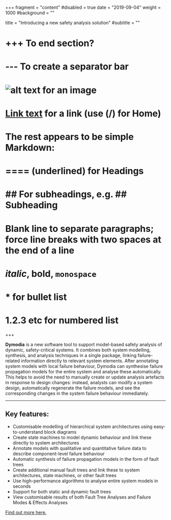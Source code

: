 +++
fragment = "content"
#disabled = true
date = "2019-09-04"
weight = 1000
#background = ""

title = "Introducing a new safety analysis solution"
#subtitle = ""


# +++ To end section?
# --- To create a separator bar
# ![alt text](/images/image.bmp "Tooltip text") for an image
# [Link text](/link_destination_url) for a link (use (/) for Home)
# The rest appears to be simple Markdown:
# ==== (underlined) for Headings
# ## For subheadings, e.g. ## Subheading
# Blank line to separate paragraphs; force line breaks with two spaces at the end of a line
# _italic_, **bold**, `monospace` 
# * for bullet list
# 1.2.3 etc for numbered list
  
+++

**Dymodia** is a new software tool to support model-based safety analysis of dynamic, safety-critical systems. It combines both system modelling, synthesis, and analysis techniques in a single package, linking failure-related information directly to relevant system elements. After annotating system models with local failure behaviour, Dymodia can synthesise failure propagation models for the entire system and analyse these automatically. This helps to avoid the need to manually create or update analysis artefacts in response to design changes: instead, analysts can modify a system design, automatically regenerate the failure models, and see the corresponding changes in the system failure behaviour immediately.

---

## Key features:

* Customisable modelling of hierarchical system architectures using easy-to-understand block diagrams
* Create state machines to model dynamic behaviour and link these directly to system architectures
* Annotate models with qualitative and quantitative failure data to describe component-level failure behaviour
* Automatic synthesis of failure propagation models in the form of fault trees
* Create additional manual fault trees and link these to system architectures, state machines, or other fault trees
* Use high-performance algorithms to analyse entire system models in seconds
* Support for both static and dynamic fault trees
* View customisable results of both Fault Tree Analyses and Failure Modes & Effects Analyses

[Find out more here.](/dymodia)